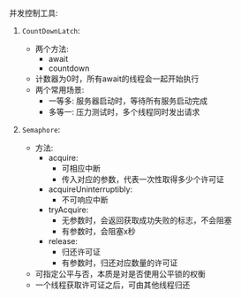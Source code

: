 并发控制工具:
1. `CountDownLatch`: 
    - 两个方法:
        - await
        - countdown
    - 计数器为0时，所有await的线程会一起开始执行
    - 两个常用场景:
        - 一等多: 服务器启动时，等待所有服务启动完成
        - 多等一: 压力测试时，多个线程同时发出请求
        
2. `Semaphore`: 
    - 方法:
        - acquire: 
            - 可相应中断
            - 传入对应的参数，代表一次性取得多少个许可证
        - acquireUninterruptibly:
            - 不可响应中断
        - tryAcquire:
            - 无参数时，会返回获取成功失败的标志，不会阻塞
            - 有参数时，会阻塞x秒
        - release:
            - 归还许可证
            - 有参数时，归还对应数量的许可证
    - 可指定公平与否，本质是对是否使用公平锁的权衡
    - 一个线程获取许可证之后，可由其他线程归还